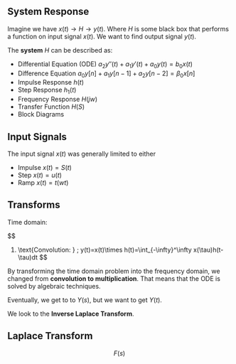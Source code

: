 
## System Response

Imagine we have $x(t)\to H\to y(t)$. Where $H$ is some black box that performs a function on input signal $x(t)$. We want to find output signal $y(t)$.

The **system** $H$ can be described as:
- Differential Equation (ODE) $a_{2}y''(t)+a_{1}y'(t)+a_{0}y(t)=b_{0}x(t)$
- Difference Equation $a_{0}y[n]+a_{1}y[n-1]+a_{2}y[n-2]=\beta_{0}x[n]$
- Impulse Response $h(t)$
- Step Response $h_{1}(t)$
- Frequency Response $H(jw)$
- Transfer Function $H(S)$
- Block Diagrams

## Input Signals

The input signal $x(t)$ was generally limited to either
- Impulse $x(t)=S(t)$
- Step $x(t)=u(t)$
- Ramp $x(t)=t(wt)$


## Transforms

Time domain:

$$
1. \text{Convolution: } \; y(t)=x(t)\times h(t)=\int_{-\infty}^\infty x(\tau)h(t-\tau)dt
$$



By transforming the time domain problem into the frequency domain, we changed from **convolution to multiplication**. That means that the ODE is solved by algebraic techniques.

Eventually, we get to to $Y(s)$, but we want to get $Y(t)$.

We look to the **Inverse Laplace Transform**.

## Laplace Transform

$$
F(s) 
$$